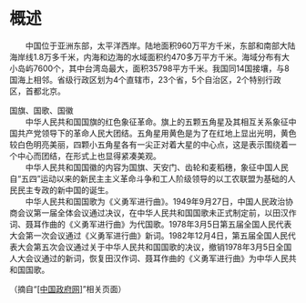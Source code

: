 # 概述  

&emsp;&emsp;中国位于亚洲东部，太平洋西岸。陆地面积960万平方千米，东部和南部大陆海岸线1.8万多千米，内海和边海的水域面积约470多万平方千米。海域分布有大小岛屿7600个，其中台湾岛最大，面积35798平方千米。我国同14国接壤，与8国海上相邻。省级行政区划为4个直辖市，23个省，5个自治区，2个特别行政区，首都北京。  

国旗、国歌、国徽  
&emsp;&emsp;中华人民共和国国旗的红色象征革命。旗上的五颗五角星及其相互关系象征中国共产党领导下的革命人民大团结。五角星用黄色是为了在红地上显出光明，黄色较白色明亮美丽，四颗小五角星各有一尖正对着大星的中心点，这是表示围绕着一个中心而团结，在形式上也显得紧凑美观。  
&emsp;&emsp;中华人民共和国国徽的内容为国旗、天安门、齿轮和麦稻穗，象征中国人民自“五四”运动以来的新民主主义革命斗争和工人阶级领导的以工农联盟为基础的人民民主专政的新中国的诞生。  
&emsp;&emsp;中华人民共和国国歌为《义勇军进行曲》。1949年9月27日，中国人民政治协商会议第一届全体会议通过决议，在中华人民共和国国歌未正式制定前，以田汉作词、聂耳作曲的《义勇军进行曲》为代国歌。1978年3月5日第五届全国人民代表大会第一次会议通过《义勇军进行曲》新词。1982年12月4日，第五届全国人民代表大会第五次会议通过关于中华人民共和国国歌的决议，撤销1978年3月5日全国人大会议通过的新词，恢复田汉作词、聂耳作曲的《义勇军进行曲》为中华人民共和国国歌。  

（摘自“<a href="http://www.gov.cn" target="_blank">[中国政府网]</a>”相关页面）  